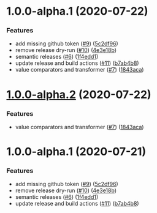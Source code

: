 # 1.0.0-alpha.1 (2020-07-22)


### Features

* add missing github token ([#9](https://github.com/Gusto/validate-rb/issues/9)) ([5c2df96](https://github.com/Gusto/validate-rb/commit/5c2df967bfcc645c68639e443e33160ab5a4f9aa))
* remove release dry-run ([#10](https://github.com/Gusto/validate-rb/issues/10)) ([4e3e18b](https://github.com/Gusto/validate-rb/commit/4e3e18b3c49c92906a1f6e186e346863f2a7faab))
* semantic releases ([#6](https://github.com/Gusto/validate-rb/issues/6)) ([1f4edd1](https://github.com/Gusto/validate-rb/commit/1f4edd18072fb00840e16eca895c8ae91ede2258))
* update release and build actions ([#11](https://github.com/Gusto/validate-rb/issues/11)) ([b7ab4b8](https://github.com/Gusto/validate-rb/commit/b7ab4b8909e2d0afcce2d5db98615dc6a4c1eaf3))
* value comparators and transformer ([#7](https://github.com/Gusto/validate-rb/issues/7)) ([1843aca](https://github.com/Gusto/validate-rb/commit/1843acac9d3812576e7b906d477528a72a3c64c8))

# [1.0.0-alpha.2](https://github.com/Gusto/validate-rb/compare/v1.0.0-alpha.1...v1.0.0-alpha.2) (2020-07-22)


### Features

* value comparators and transformer ([#7](https://github.com/Gusto/validate-rb/issues/7)) ([1843aca](https://github.com/Gusto/validate-rb/commit/1843acac9d3812576e7b906d477528a72a3c64c8))

# 1.0.0-alpha.1 (2020-07-21)


### Features

* add missing github token ([#9](https://github.com/Gusto/validate-rb/issues/9)) ([5c2df96](https://github.com/Gusto/validate-rb/commit/5c2df967bfcc645c68639e443e33160ab5a4f9aa))
* remove release dry-run ([#10](https://github.com/Gusto/validate-rb/issues/10)) ([4e3e18b](https://github.com/Gusto/validate-rb/commit/4e3e18b3c49c92906a1f6e186e346863f2a7faab))
* semantic releases ([#6](https://github.com/Gusto/validate-rb/issues/6)) ([1f4edd1](https://github.com/Gusto/validate-rb/commit/1f4edd18072fb00840e16eca895c8ae91ede2258))
* update release and build actions ([#11](https://github.com/Gusto/validate-rb/issues/11)) ([b7ab4b8](https://github.com/Gusto/validate-rb/commit/b7ab4b8909e2d0afcce2d5db98615dc6a4c1eaf3))
